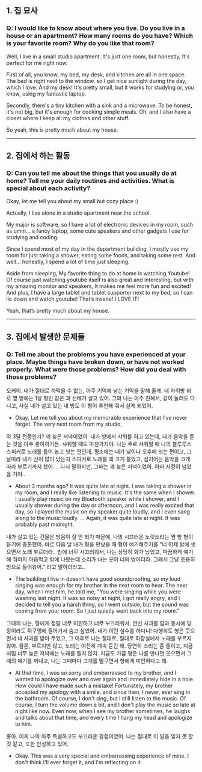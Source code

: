 ## 1. 집 묘사
### Q: I would like to know about where you live. Do you live in a house or an apartment? How many rooms do you have? Which is your favorite room? Why do you like that room?

Well, I live in a small studio apartment. It's just one room, but honestly, It's perfect for me right now.

First of all, you know, my bed, my desk, and kitchen are all in one space. The bed is right next to the window, so I get nice sunlight during the day, which I love. And my desk! It's pretty small, but it works for studying or, you know, using my fantastic laptop.

Secondly, there's a tiny kitchen with a sink and a microwave. To be honest, it's not big, but it's enough for cooking simple meals. Oh, and I also have a closet where I keep all my clothes and other stuff.

So yeah, this is pretty much about my house.

---
## 2. 집에서 하는 활동
### Q: Can you tell me about the things that you usually do at home? Tell me your daily routines and activities. What is special about each activity?

Okay, let me tell you about my small but cozy place :)

Actually, I live alone in a studio apartment near the school.

My major is software, so I have a lot of electronic devices in my room, such as umm… a fancy laptop, some cute speakers and other gadgets I use for studying and coding.

Since I spend most of my day in the department building, I mostly use my room for just taking a shower, eating some foods, and taking some rest. And well… honestly, I spend a lot of time just sleeping.  
  
Aside from sleeping, My favorite thing to do at home is watching Youtube! Of course just watching youtube itself is also great and interesting, but with my amazing monitor and speakers, It makes me feel more fun and excited! And plus, I have a large tablet and tablet supporter next to my bed, so I can lie down and watch youtube! That’s insane! I LOVE IT!

Yeah, that’s pretty much about my house.

---
## 3. 집에서 발생한 문제들
### Q: Tell me about the problems you have experienced at your place. Maybe things have broken down, or have not worked properly. What were those problems? How did you deal with those problems?

오케이. 내가 절대로 까먹을 수 없는, 아주 기억에 남는 기억을 말해 줄게.
내 자취방 바로 옆 방에는 1살 형인 같은 과 선배가 살고 있어.
그와 나는 아주 친해서, 같이 놀러도 다니고, 사실 내가 살고 있는 내 방도 이 형이 추천해 줘서 살게 되었어.
- Okay, Let me tell you about my memorable experience that I've never forget. The very next room from my studio,  

약 3달 전쯤인가? 꽤 늦은 저녁이었어. 내가 방에서 샤워를 하고 있는데, 내가 음악을 듣는 것을 아주 좋아하거든. 샤워할 때도 마찬가지야. 나는 주로 샤워할 때 나의 블루투스 스피커로 노래를 틀어 놓고 씻는 편인데, 평소에는 내가 낮이나 오후에 씻는 편이고, 그날따라 내가 신이 많이 났는지 스피커로 노래를 꽤 크게 틀었고, 심지어는 음악을 크게 따라 부르기까지 했어. ...다시 말하지만, 그때는 꽤 늦은 저녁이었어. 아마 자정이 넘었을 거야..
- About 3 months ago? It was quite late at night. I was taking a shower in my room, and I really like listening to music. It's the same when I shower. I usually play music on my Bluetooth speaker while I shower, and I usually shower during the day or afternoon, and I was really excited that day, so I played the music on my speaker quite loudly, and I even sang along to the music loudly. ... Again, it was quite late at night. It was probably past midnight.

내가 살고 있는 건물은 방음이 잘 안 되기 때문에, 나의 시끄러운 노랫소리는 옆 방 형이 듣기에 충분했어. 바로 다음 날 내가 형을 만났을 때 형이 얘기해주기를 "너 어제 밤에 씻으면서 노래 부르더라.. 밤에 너무 시끄러워서, 나는 상당히 화가 났었고, 따끔하게 얘기해 줘야지 마음먹고 밖에 나왔는데 소리가 나는 곳이 너의 방이더라. 그래서 그냥 조용히 방으로 들어왔어." 라고 말하더라고..
- The building I live in doesn't have good soundproofing, so my loud singing was enough for my brother in the next room to hear. The next day, when I met him, he told me, "You were singing while you were washing last night. It was so noisy at night, I got really angry, and I decided to tell you a harsh thing, so I went outside, but the sound was coming from your room. So I just quietly went back into my room."

그때의 나는, 형에게 정말 너무 미안하고 너무 부끄러워서, 연신 사과를 함과 동시에 당장이라도 쥐구멍에 들어가서 숨고 싶었어. 내가 이런 실수를 하다니! 다행히도 형은 웃으면서 내 사과를 받아 주었고, 그 이후로 나는 절대로, 절대로 화장실에서 노래를 부르지 않아. 물론, 부르지만 않고, 노래는 여전히 계속 듣긴 해. 당연히 소리는 좀 줄이고, 지금처럼 너무 늦은 저녁에는 노래를 틀지 않지. 지금도 가끔 형은 나를 만나면 웃으면서 그때의 얘기를 꺼내고, 나는 그때마다 고개를 떨구면서 형에게 미안하다고 해.
- At that time, I was so sorry and embarrassed to my brother, and I wanted to apologize over and over again and immediately hide in a hole. How could I have made such a mistake! Fortunately, my brother accepted my apology with a smile, and since then, I never, ever sing in the bathroom. Of course, I don't sing, but I still listen to the music. Of course, I turn the volume down a bit, and I don't play the music so late at night like now. Even now, when I see my brother sometimes, he laughs and talks about that time, and every time I hang my head and apologize to him.

좋아. 이게 나의 아주 특별하고도 부끄러운 경험이었어. 나는 절대로 이 일을 잊지 못 할 것 같고, 또한 반성하고 있어.
- Okay. This was a very special and embarrassing experience of mine. I don't think I'll ever forget it, and I'm reflecting on it.

